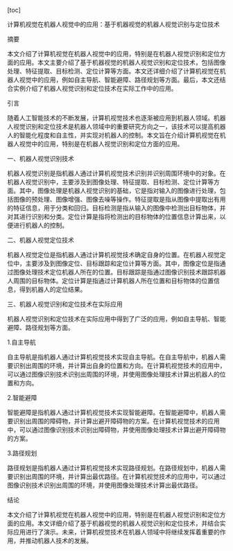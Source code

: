 
[toc]                    
                
                
计算机视觉在机器人视觉中的应用：基于机器视觉的机器人视觉识别与定位技术

摘要

本文介绍了计算机视觉在机器人视觉中的应用，特别是在机器人视觉识别和定位方面的应用。本文主要介绍了基于机器视觉的机器人视觉识别和定位技术，包括图像处理、特征提取、目标检测、定位计算等方面。本文还详细介绍了计算机视觉在机器人视觉中的应用，例如自主导航、智能避障、路径规划等方面。最后，本文还结合实例介绍了机器人视觉识别和定位技术在实际工作中的应用。

引言

随着人工智能技术的不断发展，计算机视觉技术也逐渐被应用到机器人领域。机器人视觉识别和定位技术是机器人领域中的重要研究方向之一，该技术可以提高机器人的智能化程度和自主性，并实现对机器人的控制。本文旨在介绍计算机视觉在机器人视觉中的应用，特别是在机器人视觉识别和定位方面的应用。

一、机器人视觉识别技术

机器人视觉识别是指机器人通过计算机视觉技术识别并识别周围环境中的对象。在机器人视觉识别中，主要涉及到图像处理、特征提取、目标检测、定位计算等方面。其中，图像处理是机器人视觉识别的基础，它是指对输入的图像进行处理，包括图像的预处理、图像增强、图像去噪等操作。特征提取是指从图像中提取出有用的特征信息，用于分类和回归。目标检测是指从输入的图像中检测出目标物体，并对其进行识别和分类。定位计算是指将检测出的目标物体的位置信息计算出来，以便进行机器人的控制。

二、机器人视觉定位技术

机器人视觉定位是指机器人通过计算机视觉技术确定自身的位置。在机器人视觉定位中，主要涉及到图像定位、目标跟踪和定位计算等方面。其中，图像定位是指通过图像处理技术定位机器人所在的位置。目标跟踪是指通过图像识别技术跟踪机器人周围的目标物体。定位计算是指通过计算机器人所在位置和目标物体的位置信息，得到机器人的定位结果。

三、机器人视觉识别和定位技术在实际应用

机器人视觉识别和定位技术在实际应用中得到了广泛的应用，例如自主导航、智能避障、路径规划等方面。

1.自主导航

自主导航是指机器人通过计算机视觉技术实现自主导航。在自主导航中，机器人需要识别出周围的环境，并计算出自身的位置和方向。在计算机视觉技术的应用中，可以通过图像识别技术识别出周围的环境，并使用图像处理技术计算出机器人的位置和方向。

2.智能避障

智能避障是指机器人通过计算机视觉技术实现智能避障。在智能避障中，机器人需要识别出周围的障碍物，并计算出避开障碍物的方案。在计算机视觉技术的应用中，可以通过图像识别技术识别出障碍物，并使用图像处理技术计算出避开障碍物的方案。

3.路径规划

路径规划是指机器人通过计算机视觉技术实现路径规划。在路径规划中，机器人需要识别出周围的环境，并计算出最优路径。在计算机视觉技术的应用中，可以通过图像识别技术识别出周围的环境，并使用图像处理技术计算出最优路径。

结论

本文介绍了计算机视觉在机器人视觉中的应用，特别是在机器人视觉识别和定位方面的应用。本文详细介绍了基于机器视觉的机器人视觉识别和定位技术，并结合实际应用进行了演示。未来，计算机视觉技术在机器人领域中将继续发挥着重要的作用，并推动机器人技术的发展。

